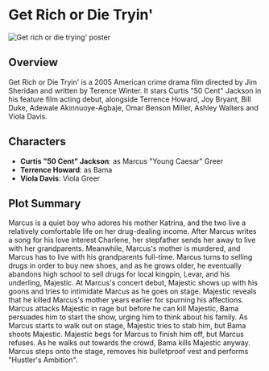 
# Get Rich or Die Tryin'

![Get rich or die trying' poster](https://en.wikipedia.org/wiki/Get_Rich_or_Die_Tryin%27_(film)#/media/File:Get_rich_or_die_tryin.jpg)

## Overview
Get Rich or Die Tryin' is a 2005 American crime drama film directed by Jim Sheridan and written by Terence Winter. It stars Curtis "50 Cent" Jackson in his feature film acting debut, alongside Terrence Howard, Joy Bryant, Bill Duke, Adewale Akinnuoye-Agbaje, Omar Benson Miller, Ashley Walters and Viola Davis.

## Characters
- **Curtis "50 Cent" Jackson**: as Marcus "Young Caesar" Greer
- **Terrence Howard**: as Bama
- **Viola Davis**: Viola Greer


## Plot Summary
Marcus is a quiet boy who adores his mother Katrina, and the two live a relatively comfortable life on her drug-dealing income. After Marcus writes a song for his love interest Charlene, her stepfather sends her away to live with her grandparents. Meanwhile, Marcus's mother is murdered, and Marcus has to live with his grandparents full-time. Marcus turns to selling drugs in order to buy new shoes, and as he grows older, he eventually abandons high school to sell drugs for local kingpin, Levar, and his underling, Majestic. At Marcus's concert debut, Majestic shows up with his goons and tries to intimidate Marcus as he goes on stage. Majestic reveals that he killed Marcus's mother years earlier for spurning his affections. Marcus attacks Majestic in rage but before he can kill Majestic, Bama persuades him to start the show, urging him to think about his family. As Marcus starts to walk out on stage, Majestic tries to stab him, but Bama shoots Majestic. Majestic begs for Marcus to finish him off, but Marcus refuses. As he walks out towards the crowd, Bama kills Majestic anyway. Marcus steps onto the stage, removes his bulletproof vest and performs "Hustler's Ambition".

